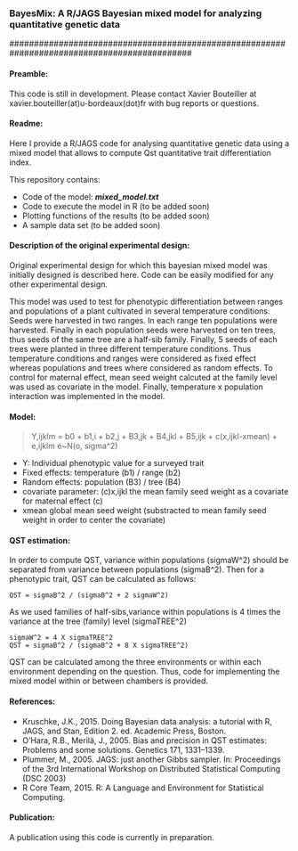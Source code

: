 ### BayesMix: A R/JAGS Bayesian mixed model for analyzing quantitative genetic data 
#############################################################################################

#### Preamble:

This code is still in development. Please contact Xavier Bouteiller at xavier.bouteiller(at)u-bordeaux(dot)fr with bug reports or questions. 

#### Readme:

Here I provide a R/JAGS code for analysing quantitative genetic data using a mixed model that allows to compute Qst quantitative trait differentiation index.

This repository contains:
- Code of the model: **_mixed_model.txt_**
- Code to execute the model in R (to be added soon)
- Plotting functions of the results (to be added soon)
- A sample data set (to be added soon)

#### Description of the original experimental design:

Original experimental design for which this bayesian mixed model was initially designed is described here. Code can be easily modified for any other experimental design.

This model was used to test for phenotypic differentiation between ranges and populations of a plant cultivated in several temperature conditions.
Seeds were harvested in two ranges. In each range ten populations were harvested. Finally in each population seeds were harvested on ten trees, thus seeds of the same tree are a half-sib family.
Finally, 5 seeds of each trees were planted in three different temperature conditions.
Thus temperature conditions and ranges were considered as fixed effect whereas populations and trees where considered as random effects.
To control for maternal effect, mean seed weight calcuted at the family level was used as covariate in the model.
Finally, temperature x population interaction was implemented in the model.

#### Model:

>Y,ijklm = b0 + b1,i + b2,j + B3,jk + B4,jkl + B5,ijk + c(x,ijkl-xmean) + e,ijklm
>e~N(o, sigma^2)

- Y: Individual phenotypic value for a surveyed trait
- Fixed effects: temperature (b1) / range (b2) 
- Random effects: population (B3) / tree (B4) 
- covariate parameter: (c)x,ijkl the mean family seed weight as a covariate for maternal effect (c)
- xmean global mean seed weight (substracted to  mean family seed weight in order to center the covariate)

#### QST estimation:

In order to compute QST, variance within populations (sigmaW^2) should be separated from variance between populations (sigmaB^2). Then for a phenotypic trait, QST can be calculated as follows:
```
QST = sigmaB^2 / (sigmaB^2 + 2 sigmaW^2)
```
As we used families of half-sibs,variance within populations is 4 times the variance at the tree (family) level (sigmaTREE^2)
```
sigmaW^2 = 4 X sigmaTREE^2
QST = sigmaB^2 / (sigmaB^2 + 8 X sigmaTREE^2)
```
QST can be calculated among the three environments or within each environment depending on the question. Thus, code for implementing the mixed model within or between chambers is provided.

#### References:

- Kruschke, J.K., 2015. Doing Bayesian data analysis: a tutorial with R, JAGS, and Stan, Edition 2. ed. Academic Press, Boston.
- O’Hara, R.B., Merilä, J., 2005. Bias and precision in QST estimates: Problems and some solutions. Genetics 171, 1331–1339.
- Plummer, M., 2005. JAGS: just another Gibbs sampler. In: Proceedings of the 3rd International Workshop on Distributed Statistical Computing (DSC 2003)
- R Core Team, 2015. R: A Language and Environment for Statistical Computing.

#### Publication:
A publication using this code is currently in preparation.
